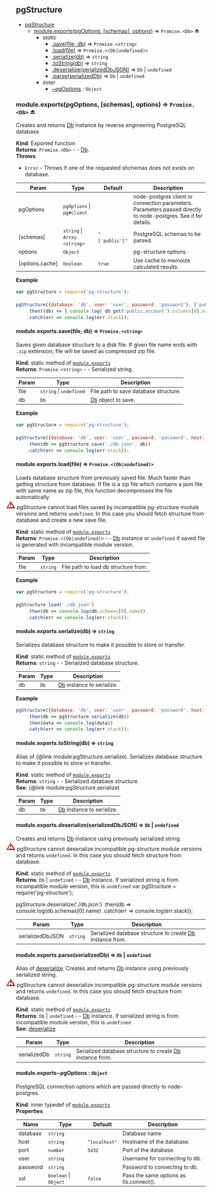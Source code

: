<a name="module_pgStructure"></a>

## pgStructure

* [pgStructure](#module_pgStructure)
    * [module.exports(pgOptions, [schemas], options)](#exp_module_pgStructure--module.exports) ⇒ <code>Promise.&lt;Db&gt;</code> ⏏
        * _static_
            * [.save(file, db)](#module_pgStructure--module.exports.save) ⇒ <code>Promise.&lt;string&gt;</code>
            * [.load(file)](#module_pgStructure--module.exports.load) ⇒ <code>Promise.&lt;(Db\|undefined)&gt;</code>
            * [.serialize(db)](#module_pgStructure--module.exports.serialize) ⇒ <code>string</code>
            * [.toString(db)](#module_pgStructure--module.exports.toString) ⇒ <code>string</code>
            * [.deserialize(serializedDbJSON)](#module_pgStructure--module.exports.deserialize) ⇒ <code>Db</code> \| <code>undefined</code>
            * [.parse(serializedDb)](#module_pgStructure--module.exports.parse) ⇒ <code>Db</code> \| <code>undefined</code>
        * _inner_
            * [~pgOptions](#module_pgStructure--module.exports..pgOptions) : <code>Object</code>

<a name="exp_module_pgStructure--module.exports"></a>

### module.exports(pgOptions, [schemas], options) ⇒ <code>Promise.&lt;Db&gt;</code> ⏏
Creates and returns [Db](Db) instance by reverse engineering PostgreSQL database.

**Kind**: Exported function  
**Returns**: <code>Promise.&lt;Db&gt;</code> - - [Db](Db).  
**Throws**:

- <code>Error</code> - Throws if one of the requested shchemas does not exists on database.


| Param | Type | Default | Description |
| --- | --- | --- | --- |
| pgOptions | <code>pgOptions</code> \| <code>pg#client</code> |  | node-postgres client or connection parameters. Parameters passed directly to node-postgres. See it for details. |
| [schemas] | <code>string</code> \| <code>Array.&lt;string&gt;</code> | <code>&quot;[&#x27;public&#x27;]&quot;</code> | PostgreSQL schemas to be parsed. |
| options | <code>Object</code> |  | pg-structure options. |
| [options.cache] | <code>boolean</code> | <code>true</code> | Use cache to memoize calculated results. |

**Example**  
```js
var pgStructure = require('pg-structure');

pgStructure({database: 'db', user: 'user', password: 'password'}, ['public', 'other_schema'])
    .then((db) => { console.log( db.get('public.account').columns[0].name ); })
    .catch(err => console.log(err.stack));
```
<a name="module_pgStructure--module.exports.save"></a>

#### module.exports.save(file, db) ⇒ <code>Promise.&lt;string&gt;</code>
Saves given database structure to a disk file. If given file name ends with `.zip` extension, file will be saved as
compressed zip file.

**Kind**: static method of [<code>module.exports</code>](#exp_module_pgStructure--module.exports)  
**Returns**: <code>Promise.&lt;string&gt;</code> - - Serialized string.  

| Param | Type | Description |
| --- | --- | --- |
| file | <code>string</code> \| <code>undefined</code> | File path to save database structure. |
| db | <code>Db</code> | [Db](Db) object to save. |

**Example**  
```js
var pgStructure = require('pg-structure');

pgStructure({database: 'db', user: 'user', password: 'password', host: 'localhost', port: 5432}, ['public', 'other_schema'])
    .then(db => pgStructure.save('./db.json', db))
    .catch(err => console.log(err.stack));
```
<a name="module_pgStructure--module.exports.load"></a>

#### module.exports.load(file) ⇒ <code>Promise.&lt;(Db\|undefined)&gt;</code>
Loads database structure from previously saved file. Much faster than getting structure from database.
If file is a zip file which contains a json file with same name as zip file, this function decompresses the file
automatically.<br/>
<img src="../../images/warning-24.png" style="margin-left: -26px;"> pgStructure cannot
load files saved by incompatible pg-structure module versions and returns `undefined`. In this case you should
fetch structure from database and create a new save file.

**Kind**: static method of [<code>module.exports</code>](#exp_module_pgStructure--module.exports)  
**Returns**: <code>Promise.&lt;(Db\|undefined)&gt;</code> - - [Db](Db) instance or `undefined` if saved file is generated with incompatible module version.  

| Param | Type | Description |
| --- | --- | --- |
| file | <code>string</code> | File path to load db structure from. |

**Example**  
```js
var pgStructure = require('pg-structure');

pgStructure.load('./db.json')
    .then(db => console.log(db.schemas[0].name))
    .catch(err => console.log(err.stack));
```
<a name="module_pgStructure--module.exports.serialize"></a>

#### module.exports.serialize(db) ⇒ <code>string</code>
Serializes database structure to make it possible to store or transfer.

**Kind**: static method of [<code>module.exports</code>](#exp_module_pgStructure--module.exports)  
**Returns**: <code>string</code> - - Serialized database structure.  

| Param | Type | Description |
| --- | --- | --- |
| db | <code>Db</code> | [Db](Db) instance to serialize. |

**Example**  
```js
pgStructure({database: 'db', user: 'user', password: 'password', host: 'localhost', port: 5432}, ['public', 'other_schema'])
    .then(db => pgStructure.serialize(db))
    .then(data => console.log(data))
    .catch(err => console.log(err.stack));
```
<a name="module_pgStructure--module.exports.toString"></a>

#### module.exports.toString(db) ⇒ <code>string</code>
Alias of {@link module:pgStructure.serialize). Serializes database structure to make it possible to store or transfer.

**Kind**: static method of [<code>module.exports</code>](#exp_module_pgStructure--module.exports)  
**Returns**: <code>string</code> - - Serialized database structure.  
**See**: {@link module:pgStructure.serialize)  

| Param | Type | Description |
| --- | --- | --- |
| db | <code>Db</code> | [Db](Db) instance to serialize. |

<a name="module_pgStructure--module.exports.deserialize"></a>

#### module.exports.deserialize(serializedDbJSON) ⇒ <code>Db</code> \| <code>undefined</code>
Creates and returns [Db](Db) instance using previously serialized string. <br/>
<img src="../../images/warning-24.png" style="margin-left: -26px;"> pgStructure cannot
deserialize incompatible pg-structure module versions and returns `undefined`. In this case you should fetch structure from database.

**Kind**: static method of [<code>module.exports</code>](#exp_module_pgStructure--module.exports)  
**Returns**: <code>Db</code> \| <code>undefined</code> - - [Db](Db) instance. If serialized string is from incompatible module version, this is `undefined`
var pgStructure = require('pg-structure');

pgStructure.deserialize('./db.json')
    .then(db => console.log(db.schemas[0].name)
    .catch(err => console.log(err.stack));  

| Param | Type | Description |
| --- | --- | --- |
| serializedDbJSON | <code>string</code> | Serialized database structure to create [Db](Db) instance from. |

<a name="module_pgStructure--module.exports.parse"></a>

#### module.exports.parse(serializedDb) ⇒ <code>Db</code> \| <code>undefined</code>
Alias of [deserialize](#module_pgStructure--module.exports.deserialize). Creates and returns [Db](Db) instance using previously serialized string. <br/>
<img src="../../images/warning-24.png" style="margin-left: -26px;"> pgStructure cannot
deserialize incompatible pg-structure module versions and returns `undefined`. In this case you should fetch structure from database.

**Kind**: static method of [<code>module.exports</code>](#exp_module_pgStructure--module.exports)  
**Returns**: <code>Db</code> \| <code>undefined</code> - - [Db](Db) instance. If serialized string is from incompatible module version, this is `undefined`  
**See**: [deserialize](#module_pgStructure--module.exports.deserialize)  

| Param | Type | Description |
| --- | --- | --- |
| serializedDb | <code>string</code> | Serialized database structure to create [Db](Db) instance from. |

<a name="module_pgStructure--module.exports..pgOptions"></a>

#### module.exports~pgOptions : <code>Object</code>
PostgreSQL connection options which are passed directly to node-postgres.

**Kind**: inner typedef of [<code>module.exports</code>](#exp_module_pgStructure--module.exports)  
**Properties**

| Name | Type | Default | Description |
| --- | --- | --- | --- |
| database | <code>string</code> |  | Database name |
| host | <code>string</code> | <code>&quot;localhost&quot;</code> | Hostname of the database. |
| port | <code>number</code> | <code>5432</code> | Port of the database. |
| user | <code>string</code> |  | Username for connecting to db. |
| password | <code>string</code> |  | Password to connecting to db. |
| ssl | <code>boolean</code> \| <code>Object</code> | <code>false</code> | Pass the same options as tls.connect(). |

